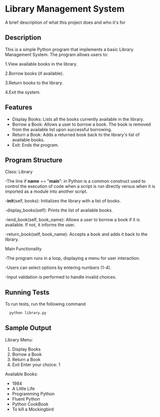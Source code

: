 
# Library Management System 

A brief description of what this project does and who it's for


## Description
This is a simple Python program that implements a basic Library Management System. The program allows users to:

1.View available books in the library.

2.Borrow books (if available).

3.Return books to the library.

4.Exit the system.
## Features

- Display Books: Lists all the books currently available in the library.
- Borrow a Book: Allows a user to borrow a book. The book is removed from the available list upon successful borrowing.
- Return a Book: Adds a returned book back to the library's list of available books.
- Exit: Ends the program.


## Program Structure
Class: Library


-The line if __name__ == "__main__": in Python is a common construct used to control the execution of code when a script is run directly versus when it is imported as a module into another script.

-__init__(self, books): Initializes the library with a list of books.

-display_books(self): Prints the list of available books.

-lend_book(self, book_name): Allows a user to borrow a book if it is available. If not, it informs the user.

-return_book(self, book_name): Accepts a book and adds it back to the library.

Main Functionality

-The program runs in a loop, displaying a menu for user interaction.

-Users can select options by entering numbers (1-4).

-Input validation is performed to handle invalid choices.
## Running Tests

To run tests, run the following command

```bash
  python library.py

```


## Sample Output
Library Menu:
1. Display Books
2. Borrow a Book
3. Return a Book
4. Exit
Enter your choice: 1

Available Books:
- 1984
- A Little Life
- Programming Python
- Fluent Python
- Python CookBook
- To kill a Mockingbird

